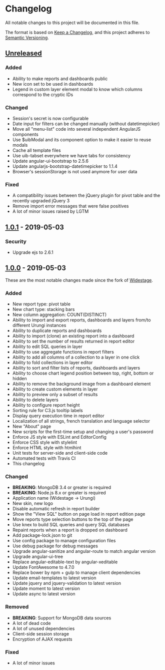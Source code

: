 # Changelog

All notable changes to this project will be documented in this file.

The format is based on [Keep a Changelog](https://keepachangelog.com/en/1.0.0/),
and this project adheres to [Semantic Versioning](https://semver.org/spec/v2.0.0.html).

## [Unreleased]

### Added

- Ability to make reports and dashboards public
- New icon set to be used in dashboards
- Legend in custom layer element modal to know which columns correspond to the
  cryptic IDs

### Changed

- Session's secret is now configurable
- Date input for filters can be changed manually (without datetimepicker)
- Move all "menu-list" code into several independent AngularJS components
- Use $uibModal and its component option to make it easier to reuse modals
- Cache all template files
- Use uib-tabset everywhere we have tabs for consistency
- Update angular-ui-bootstrap to 2.5.6
- Update angularjs-bootstrap-datetimepicker to 1.1.4
- Browser's sessionStorage is not used anymore for user data

### Fixed

- A compatibility issues between the jQuery plugin for pivot table and the
  recently upgraded jQuery 3
- Remove import error messages that were false positives
- A lot of minor issues raised by LGTM

## [1.0.1] - 2019-05-03

### Security

- Upgrade ejs to 2.6.1

## [1.0.0] - 2019-05-03

These are the most notable changes made since the fork of
[Widestage](https://github.com/widestage/widestage).

### Added

- New report type: pivot table
- New chart type: stacking bars
- New column aggregation: COUNT(DISTINCT)
- Ability to import and export reports, dashboards and layers from/to different
  Urungi instances
- Ability to duplicate reports and dashboards
- Ability to import (clone) an existing report into a dashboard
- Ability to set the number of results returned in report editor
- Ability to edit SQL queries in layer
- Ability to use aggregate functions in report filters
- Ability to add all columns of a collection to a layer in one click
- Ability to fold collections in layer editor
- Ability to sort and filter lists of reports, dashboards and layers
- Ability to choose chart legend position between top, right, bottom or hidden
- Ability to remove the background image from a dashboard element
- Ability to create custom elements in layer
- Ability to preview only a subset of results
- Ability to delete layers
- Ability to configure report height
- Sorting rule for C3.js tooltip labels
- Display query execution time in report editor
- Localization of all strings, french translation and language selector
- New "About" page
- New scripts for the first-time setup and changing a user's password
- Enforce JS style with ESLint and EditorConfig
- Enforce CSS style with stylelint
- Enforce HTML style with htmlhint
- Unit tests for server-side and client-side code
- Automated tests with Travis CI
- This changelog

### Changed

- **BREAKING**: MongoDB 3.4 or greater is required
- **BREAKING**: Node.js 8.x or greater is required
- Application name (Widestage -> Urungi)
- New skin, new logo
- Disable automatic refresh in report builder
- Show the "View SQL" button on page load in report edition page
- Move reports type selection buttons to the top of the page
- Use knex to build SQL queries and query SQL databases
- Repaint reports when a report is dropped on dashboard
- Add package-lock.json to git
- Use config package to manage configuration files
- Use debug package for debug messages
- Upgrade angular-sanitize and angular-route to match angular version
- Upgrade angular-ui-tree
- Replace angular-editable-text by angular-xeditable
- Update FontAwesome to 4.7.0
- Replace bower by npm + gulp to manage client dependencies
- Update email-templates to latest version
- Update jquery and jquery-validation to latest version
- Update moment to latest version
- Update async to latest version

### Removed

- **BREAKING**: Support for MongoDB data sources
- A lot of dead code
- A lot of unused dependencies
- Client-side session storage
- Encryption of AJAX requests

### Fixed

- A lot of minor issues

[Unreleased]: https://github.com/biblibre/urungi/compare/v1.0.1...HEAD
[1.0.1]: https://github.com/biblibre/urungi/compare/v1.0.0...v1.0.1
[1.0.0]: https://github.com/biblibre/urungi/compare/widestage...v1.0.0
